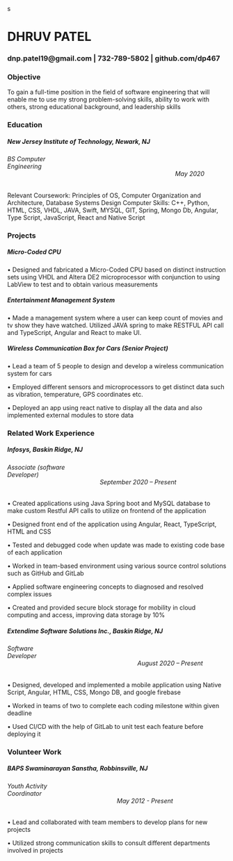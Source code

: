 s


<h1> DHRUV PATEL</h1>
<h3>dnp.patel19@gmail.com | 732-789-5802 | github.com/dp467</h3>

<h3> Objective </h3>

<label>To gain a full-time position in the field of software engineering that will enable me to use my strong problem-solving skills, ability to work with others, strong educational background, and leadership skills</label>

<h3>Education </h3>
<h5>New Jersey Institute of Technology, Newark, NJ</h5>
<h6>BS Computer Engineering&nbsp&nbsp&nbsp&nbsp&nbsp&nbsp&nbsp&nbsp&nbsp&nbsp&nbsp&nbsp&nbsp&nbsp&nbsp&nbsp&nbsp&nbsp&nbsp&nbsp&nbsp&nbsp&nbsp&nbsp&nbsp&nbsp&nbsp&nbsp&nbsp&nbsp&nbsp&nbsp&nbsp&nbsp&nbsp&nbsp&nbsp&nbsp&nbsp&nbsp&nbsp&nbsp&nbsp&nbsp&nbsp&nbsp&nbsp&nbsp&nbsp&nbsp&nbsp&nbsp&nbsp&nbsp&nbsp&nbsp&nbsp&nbsp&nbsp&nbsp&nbsp&nbsp&nbsp&nbsp&nbsp&nbsp&nbsp&nbsp&nbsp&nbsp&nbsp&nbsp&nbsp&nbsp&nbsp&nbsp&nbsp&nbsp&nbsp&nbsp&nbsp&nbsp&nbsp&nbsp&nbsp&nbsp&nbsp&nbsp&nbsp&nbsp&nbsp&nbsp&nbsp&nbsp&nbsp&nbsp&nbsp&nbsp&nbsp&nbsp&nbsp&nbsp&nbsp&nbsp&nbsp&nbsp&nbsp&nbsp&nbsp&nbsp&nbsp&nbsp&nbsp&nbsp&nbsp&nbsp&nbsp&nbsp&nbsp&nbsp&nbsp&nbsp&nbsp&nbsp&nbsp&nbsp&nbsp&nbsp&nbsp&nbsp&nbsp&nbsp&nbsp&nbsp&nbsp&nbsp&nbsp&nbsp&nbsp&nbsp&nbsp&nbsp&nbsp&nbsp&nbsp&nbsp&nbsp&nbsp&nbsp&nbsp&nbsp&nbsp&nbsp&nbsp&nbsp&nbsp&nbsp&nbsp&nbsp&nbsp&nbsp&nbsp&nbsp&nbsp&nbsp&nbsp&nbsp&nbsp&nbsp&nbsp&nbsp&nbsp&nbsp&nbsp&nbsp&nbsp&nbsp&nbsp&nbsp&nbsp&nbsp&nbsp&nbsp&nbsp&nbsp&nbsp&nbsp&nbsp&nbsp&nbsp&nbsp&nbsp&nbsp&nbsp&nbsp&nbsp&nbsp&nbsp	&nbsp&nbsp&nbsp&nbsp&nbsp&nbsp	May 2020</h6>
<label>Relevant Coursework:  Principles of OS, Computer Organization and Architecture, Database Systems Design
Computer Skills:  C++, Python, HTML, CSS, VHDL, JAVA, Swift, MYSQL, GIT, Spring, Mongo Db, Angular, Type Script, JavaScript, React and Native Script</label>

<h3>Projects</h3>
<h5 style:font-weight:bold>Micro-Coded CPU </h5>
<p>
•	Designed and fabricated a Micro-Coded CPU based on distinct instruction sets using VHDL and Altera DE2 microprocessor with conjunction to using LabView to test and to obtain various measurements 
  </p>
<h5> Entertainment Management System </h5>
<p>
•	Made a management system where a user can keep count of movies and tv show they have watched. Utilized JAVA spring to make RESTFUL API call and TypeScript, Angular and React to make UI.
  </p>
<h5>Wireless Communication Box for Cars (Senior Project)</h5>
<p>
•	Lead a team of 5 people to design and develop a wireless communication system for cars</p>
<p>
•	Employed different sensors and microprocessors to get distinct data such as vibration, temperature, GPS coordinates etc.</p>
<p>
•	Deployed an app using react native to display all the data and also implemented external modules to store data 
  </p>

<h3>Related Work Experience</h3>
<h5>Infosys, Baskin Ridge, NJ
<h6>Associate (software Developer)&nbsp&nbsp&nbsp&nbsp&nbsp&nbsp&nbsp&nbsp&nbsp&nbsp&nbsp&nbsp&nbsp&nbsp&nbsp&nbsp&nbsp&nbsp&nbsp&nbsp&nbsp&nbsp&nbsp&nbsp&nbsp&nbsp&nbsp&nbsp&nbsp&nbsp&nbsp&nbsp&nbsp&nbsp&nbsp&nbsp&nbsp&nbsp&nbsp&nbsp&nbsp&nbsp&nbsp&nbsp&nbsp&nbsp&nbsp&nbsp&nbsp&nbsp&nbsp&nbsp&nbsp&nbsp&nbsp&nbsp&nbsp&nbsp&nbsp&nbsp&nbsp&nbsp&nbsp&nbsp&nbsp&nbsp&nbsp&nbsp&nbsp&nbsp&nbsp&nbsp&nbsp&nbsp&nbsp&nbsp&nbsp&nbsp&nbsp&nbsp&nbsp&nbsp&nbsp&nbsp&nbsp&nbsp&nbsp&nbsp&nbsp&nbsp&nbsp&nbsp&nbsp&nbsp&nbsp&nbsp&nbsp&nbsp&nbsp&nbsp&nbsp&nbsp&nbsp&nbsp&nbsp&nbsp&nbsp&nbsp&nbsp&nbsp&nbsp&nbsp&nbsp&nbsp&nbsp&nbsp&nbsp&nbsp&nbsp&nbsp&nbsp&nbsp&nbsp&nbsp&nbsp&nbsp&nbsp&nbsp&nbsp&nbsp&nbsp&nbsp&nbsp&nbsp&nbsp&nbsp&nbsp&nbsp&nbsp&nbsp&nbsp&nbsp&nbsp&nbsp&nbsp&nbsp&nbsp&nbsp&nbsp&nbsp&nbsp&nbsp&nbsp&nbsp&nbsp&nbsp&nbsp&nbsp&nbsp&nbsp&nbsp&nbsp				            September 2020 – Present</h6>
<p>
•	Created applications using Java Spring boot and MySQL database to make custom Restful API calls to utilize on frontend of the application</p>
  <p>
•	Designed front end of the application using Angular, React, TypeScript, HTML and CSS
  </p>
  <p>
•	Tested and debugged code when update was made to existing code base of each application
  </p>
  <p>
•	Worked in team-based environment using various source control solutions such as GitHub and GitLab
  </p>
  <p>
•	Applied software engineering concepts to diagnosed and resolved complex issues 
  </p>
  <p>
•	Created and provided secure block storage for mobility in cloud computing and access, improving data storage by 10%
  </p>

<h5>Extendime Software Solutions Inc., Baskin Ridge, NJ</h5>
<h6>Software Developer&nbsp&nbsp&nbsp&nbsp&nbsp&nbsp&nbsp&nbsp&nbsp&nbsp&nbsp&nbsp&nbsp&nbsp&nbsp&nbsp&nbsp&nbsp&nbsp&nbsp&nbsp&nbsp&nbsp&nbsp&nbsp&nbsp&nbsp&nbsp&nbsp&nbsp&nbsp&nbsp&nbsp&nbsp&nbsp&nbsp&nbsp&nbsp&nbsp&nbsp&nbsp&nbsp&nbsp&nbsp&nbsp&nbsp&nbsp&nbsp&nbsp&nbsp&nbsp&nbsp&nbsp&nbsp&nbsp&nbsp&nbsp&nbsp&nbsp&nbsp&nbsp&nbsp&nbsp&nbsp&nbsp&nbsp&nbsp&nbsp&nbsp&nbsp&nbsp&nbsp&nbsp&nbsp&nbsp&nbsp&nbsp&nbsp&nbsp&nbsp&nbsp&nbsp&nbsp&nbsp&nbsp&nbsp&nbsp&nbsp&nbsp&nbsp&nbsp&nbsp&nbsp&nbsp&nbsp&nbsp&nbsp&nbsp&nbsp&nbsp&nbsp&nbsp&nbsp&nbsp&nbsp&nbsp&nbsp&nbsp&nbsp&nbsp&nbsp&nbsp&nbsp&nbsp&nbsp&nbsp&nbsp&nbsp&nbsp&nbsp&nbsp&nbsp&nbsp&nbsp&nbsp&nbsp&nbsp&nbsp&nbsp&nbsp&nbsp&nbsp&nbsp&nbsp&nbsp&nbsp&nbsp&nbsp&nbsp&nbsp&nbsp&nbsp&nbsp&nbsp&nbsp&nbsp&nbsp&nbsp&nbsp&nbsp&nbsp&nbsp&nbsp&nbsp&nbsp&nbsp&nbsp&nbsp&nbsp&nbsp&nbsp&nbsp&nbsp&nbsp&nbsp&nbsp&nbsp&nbsp&nbsp	&nbsp&nbsp&nbsp&nbsp&nbsp&nbsp&nbsp&nbsp&nbsp&nbsp&nbsp  &nbsp&nbsp&nbsp             							                                   August 2020 – Present</h6>
<p>
•	Designed, developed and implemented a mobile application using Native Script, Angular, HTML, CSS, Mongo DB, and google firebase
  </p>
  <p>
•	Worked in teams of two to complete each coding milestone within given deadline
  </p>
  <p>
•	Used CI/CD with the help of GitLab to unit test each feature before deploying it 
  </p>

<h3>Volunteer Work</h3>
<h5>BAPS Swaminarayan Sanstha, Robbinsville, NJ</h5>
<h6>Youth Activity Coordinator&nbsp&nbsp&nbsp&nbsp&nbsp&nbsp&nbsp&nbsp&nbsp&nbsp&nbsp&nbsp&nbsp&nbsp&nbsp&nbsp&nbsp&nbsp&nbsp&nbsp&nbsp&nbsp&nbsp&nbsp&nbsp&nbsp&nbsp&nbsp&nbsp&nbsp&nbsp&nbsp&nbsp&nbsp&nbsp&nbsp&nbsp&nbsp&nbsp&nbsp&nbsp&nbsp&nbsp&nbsp&nbsp&nbsp&nbsp&nbsp&nbsp&nbsp&nbsp&nbsp&nbsp&nbsp&nbsp&nbsp&nbsp&nbsp&nbsp&nbsp&nbsp&nbsp&nbsp&nbsp&nbsp&nbsp&nbsp&nbsp&nbsp&nbsp&nbsp&nbsp&nbsp&nbsp&nbsp&nbsp&nbsp&nbsp&nbsp&nbsp&nbsp&nbsp&nbsp&nbsp&nbsp&nbsp&nbsp&nbsp&nbsp&nbsp&nbsp&nbsp&nbsp&nbsp&nbsp&nbsp&nbsp&nbsp&nbsp&nbsp&nbsp&nbsp&nbsp&nbsp&nbsp&nbsp&nbsp&nbsp&nbsp&nbsp&nbsp&nbsp&nbsp&nbsp&nbsp&nbsp&nbsp&nbsp&nbsp&nbsp&nbsp&nbsp&nbsp&nbsp&nbsp&nbsp&nbsp&nbsp&nbsp&nbsp&nbsp		&nbsp&nbsp&nbsp&nbsp&nbsp&nbsp&nbsp&nbsp&nbsp&nbsp&nbsp&nbsp&nbsp&nbsp&nbsp&nbsp&nbsp&nbsp&nbsp&nbsp&nbsp&nbsp&nbsp&nbsp&nbsp&nbsp&nbsp&nbsp&nbsp&nbsp&nbsp&nbsp&nbsp&nbsp&nbsp&nbsp&nbsp&nbsp			                                      May 2012 - Present</h6>
<p>
•	Lead and collaborated with team members to develop plans for new projects
  </p>
  <p>
•	Utilized strong communication skills to consult different departments involved in projects
  </p>







